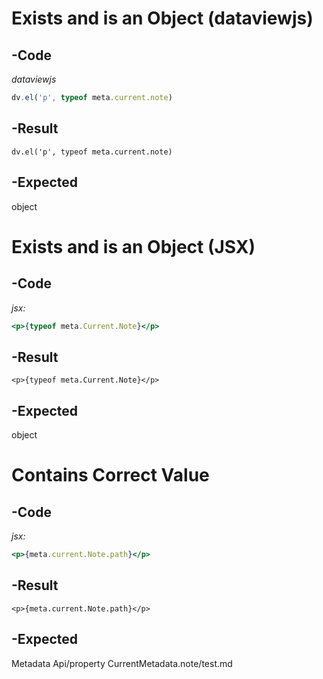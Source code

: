 # Exists and is an Object (dataviewjs)
## -Code
*dataviewjs*
```js
dv.el('p', typeof meta.current.note)
```
## -Result
```dataviewjs
dv.el('p', typeof meta.current.note)
```
## -Expected
object
# Exists and is an Object (JSX)
## -Code
*jsx:*
```jsx
<p>{typeof meta.Current.Note}</p>
```
## -Result
```jsx:
<p>{typeof meta.Current.Note}</p>
```
## -Expected
object

# Contains Correct Value
## -Code
*jsx:*
```jsx
<p>{meta.current.Note.path}</p>
```
## -Result
```jsx:
<p>{meta.current.Note.path}</p>
```
## -Expected
Metadata Api/property CurrentMetadata.note/test.md